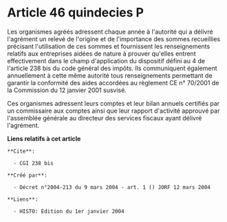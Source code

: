 # Article 46 quindecies P

Les organismes agréés adressent chaque année à l'autorité qui a délivré l'agrément un relevé de l'origine et de l'importance
des sommes recueillies précisant l'utilisation de ces sommes et fournissent les renseignements relatifs aux entreprises
aidées de nature à prouver qu'elles entrent effectivement dans le champ d'application du dispositif défini au 4 de l'article
238 bis du code général des impôts. Ils communiquent également annuellement à cette même autorité tous renseignements
permettant de garantir la conformité des aides accordées au règlement CE n° 70/2001 de la Commission du 12 janvier 2001
susvisé.

Ces organismes adressent leurs comptes et leur bilan annuels certifiés par un commissaire aux comptes ainsi que leur rapport
d'activité approuvé par l'assemblée générale au directeur des services fiscaux ayant délivré l'agrément.

**Liens relatifs à cet article**

	**Cite**:

	  - CGI 238 bis

	**Créé par**:

	  - Décret n°2004-213 du 9 mars 2004 - art. 1 () JORF 12 mars 2004

	**Liens**:

	  - HISTO: Edition du 1er janvier 2004
